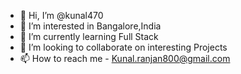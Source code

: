 - 👋 Hi, I’m @kunal470
- 👀 I’m interested in Bangalore,India
- 🌱 I’m currently learning Full Stack
- 💞️ I’m looking to collaborate on interesting Projects
- 📫 How to reach me - Kunal.ranjan800@gmail.com

<!---
kunal470/kunal470 is a ✨ special ✨ repository because its `README.md` (this file) appears on your GitHub profile.
You can click the Preview link to take a look at your changes.
--->
